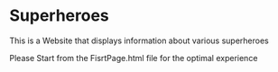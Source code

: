 # Superheroes
This is a Website that displays information about various superheroes

Please Start from the FisrtPage.html file for the optimal experience
